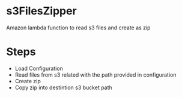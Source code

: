 # s3FilesZipper
Amazon lambda function to read s3 files and create as zip


# Steps

 - Load Configuration
 - Read files from s3 related with the path provided in configuration
 - Create zip
 - Copy zip into destintion s3 bucket path
